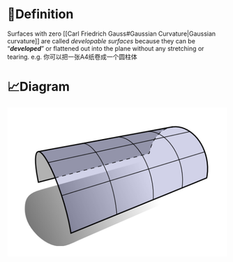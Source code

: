 # 📝Definition
Surfaces with zero [[Carl Friedrich Gauss#Gaussian Curvature|Gaussian curvature]] are called _developable surfaces_ because they can be “_**developed**_” or flattened out into the plane without any stretching or tearing.
e.g. 你可以把一张A4纸卷成一个圆柱体
# 📈Diagram
![name|200](../assets/developable_surface.png)
